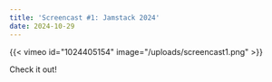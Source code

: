 ```yaml
---
title: 'Screencast #1: Jamstack 2024'
date: 2024-10-29
---
```


{{< vimeo id="1024405154" image="/uploads/screencast1.png" >}}

Check it out!